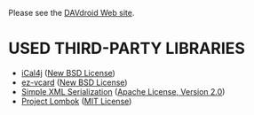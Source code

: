 
Please see the [DAVdroid Web site](http://davdroid.bitfire.at).


USED THIRD-PARTY LIBRARIES
==========================

* [iCal4j](http://ical4j.sourceforge.net/) ([New BSD License](http://sourceforge.net/p/ical4j/ical4j/ci/default/tree/LICENSE))
* [ez-vcard](https://code.google.com/p/ez-vcard/) ([New BSD License](http://opensource.org/licenses/BSD-3-Clause))
* [Simple XML Serialization](http://simple.sourceforge.net/) ([Apache License, Version 2.0](http://www.apache.org/licenses/LICENSE-2.0))
* [Project Lombok](http://projectlombok.org/) ([MIT License](http://opensource.org/licenses/mit-license.php))

